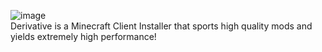 ![image](https://user-images.githubusercontent.com/36015585/178020533-7fc0a398-81e8-4572-a3fc-7139c6f3cc09.png)\
Derivative is a Minecraft Client Installer that sports high quality mods and yields extremely high performance!

